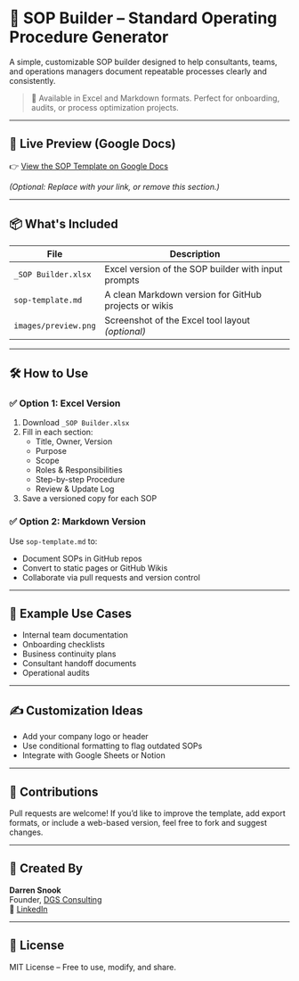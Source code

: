 # 📄 SOP Builder – Standard Operating Procedure Generator

A simple, customizable SOP builder designed to help consultants, teams, and operations managers document repeatable processes clearly and consistently.

> 🔧 Available in Excel and Markdown formats. Perfect for onboarding, audits, or process optimization projects.

---

## 🔗 Live Preview (Google Docs)

👉 [View the SOP Template on Google Docs](https://docs.google.com/document/d/your-doc-id-here)

*(Optional: Replace with your link, or remove this section.)*

---

## 📦 What's Included

| File | Description |
|------|-------------|
| `_SOP Builder.xlsx` | Excel version of the SOP builder with input prompts |
| `sop-template.md` | A clean Markdown version for GitHub projects or wikis |
| `images/preview.png` | Screenshot of the Excel tool layout *(optional)* |

---

## 🛠 How to Use

### ✅ Option 1: Excel Version
1. Download `_SOP Builder.xlsx`
2. Fill in each section:
   - Title, Owner, Version
   - Purpose
   - Scope
   - Roles & Responsibilities
   - Step-by-step Procedure
   - Review & Update Log
3. Save a versioned copy for each SOP

### ✅ Option 2: Markdown Version
Use `sop-template.md` to:
- Document SOPs in GitHub repos
- Convert to static pages or GitHub Wikis
- Collaborate via pull requests and version control

---

## 🧩 Example Use Cases

- Internal team documentation  
- Onboarding checklists  
- Business continuity plans  
- Consultant handoff documents  
- Operational audits  



---

## ✍️ Customization Ideas

- Add your company logo or header
- Use conditional formatting to flag outdated SOPs
- Integrate with Google Sheets or Notion

---

## 🤝 Contributions

Pull requests are welcome! If you’d like to improve the template, add export formats, or include a web-based version, feel free to fork and suggest changes.

---

## 👤 Created By

**Darren Snook**  
Founder, [DGS Consulting](https://dgsconsulting.ca)  
🔗 [LinkedIn](https://www.linkedin.com/in/dg-snook/)

---

## 📄 License

MIT License – Free to use, modify, and share.
